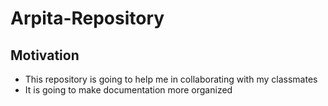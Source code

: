 # Arpita-Repository
## Motivation
* This repository is going to help me in collaborating with my classmates
* It is going to make documentation more organized

